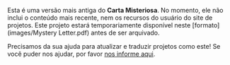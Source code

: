 Esta é uma versão mais antiga do **Carta Misteriosa**. No momento, ele não inclui o conteúdo mais recente, nem os recursos do usuário do site de projetos. Este projeto estará temporariamente disponível neste [formato](images/Mystery Letter.pdf) antes de ser arquivado. 

Precisamos da sua ajuda para atualizar e traduzir projetos como este! Se você puder nos ajudar, por favor [nos informe aqui](https://rpf.io/translators). 
